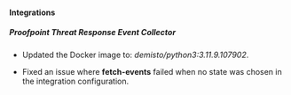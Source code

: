 
#### Integrations

##### Proofpoint Threat Response Event Collector
- Updated the Docker image to: *demisto/python3:3.11.9.107902*.

- Fixed an issue where **fetch-events** failed when no state was chosen in the integration configuration.
